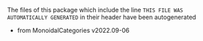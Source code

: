 The files of this package which include the line `THIS FILE WAS AUTOMATICALLY GENERATED` in their header have been autogenerated

* from MonoidalCategories v2022.09-06
